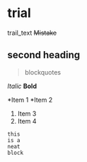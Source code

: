 # trial
trail_text
~~Mistake~~
## second heading

> blockquotes

*Italic*
**Bold**

*Item 1
  *Item 2

1. Item 3
  1. Item 4

```
this 
is a 
neat 
block
```

